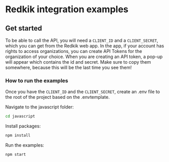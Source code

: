 # Redkik integration examples

## Get started

To be able to call the API, you will need a `CLIENT_ID` and a `CLIENT_SECRET`, which you can get from the Redkik web app. In the app, if your account has rights to access organizations, you can create API Tokens for the organization of your choice. When you are creating an API token, a pop-up will appear which contains the id and secret. Make sure to copy them somewhere, because this will be the last time you see them!

### How to run the examples

Once you have the `CLIENT_ID` and the `CLIENT_SECRET`, create an .env file to the root of the project based on the .envtemplate.

Navigate to the javascript folder:

```bash
cd javascript
```

Install packages:

```bash
npm install
```

Run the examples:

```bash
npm start
```
